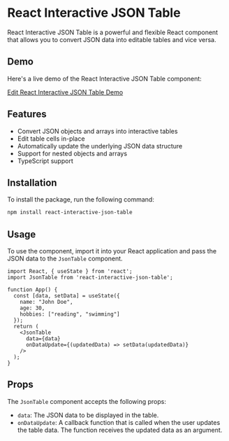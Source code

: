 # React Interactive JSON Table

React Interactive JSON Table is a powerful and flexible React component that allows you to convert JSON data into editable tables and vice versa.

## Demo

Here's a live demo of the React Interactive JSON Table component:

[Edit React Interactive JSON Table Demo](https://json2tableconverter.vercel.app/)

## Features

- Convert JSON objects and arrays into interactive tables
- Edit table cells in-place
- Automatically update the underlying JSON data structure
- Support for nested objects and arrays
- TypeScript support

## Installation

To install the package, run the following command:

```bash
npm install react-interactive-json-table
```

## Usage

To use the component, import it into your React application and pass the JSON data to the `JsonTable` component.

```tsx
import React, { useState } from 'react';
import JsonTable from 'react-interactive-json-table';

function App() {
  const [data, setData] = useState({
    name: "John Doe",
    age: 30,
    hobbies: ["reading", "swimming"]
  });
  return (
    <JsonTable
      data={data}
      onDataUpdate={(updatedData) => setData(updatedData)}
    />
  );
}
```

## Props

The `JsonTable` component accepts the following props:

- `data`: The JSON data to be displayed in the table.
- `onDataUpdate`: A callback function that is called when the user updates the table data. The function receives the updated data as an argument.
